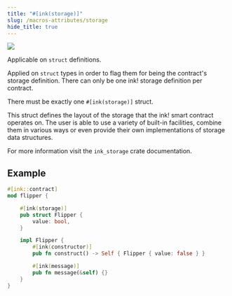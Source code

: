 ```yaml
---
title: "#[ink(storage)]"
slug: /macros-attributes/storage
hide_title: true
---
```


<img src="/img/title/text/storage.svg" className="titlePic" />

Applicable on `struct` definitions. 

Applied on `struct` types in order to flag them for being
the contract's storage definition.
There can only be one ink! storage definition per contract.

There must be exactly one `#[ink(storage)]` struct.

This struct defines the layout of the storage that the ink! smart contract operates on.
The user is able to use a variety of built-in facilities, combine them in various ways
or even provide their own implementations of storage data structures.

For more information visit the `ink_storage` crate documentation.

## Example


```rust
#[ink::contract]
mod flipper {

    #[ink(storage)]
    pub struct Flipper {
        value: bool,
    }

    impl Flipper {
        #[ink(constructor)]
        pub fn construct() -> Self { Flipper { value: false } }

        #[ink(message)]
        pub fn message(&self) {}
    }
}
```
